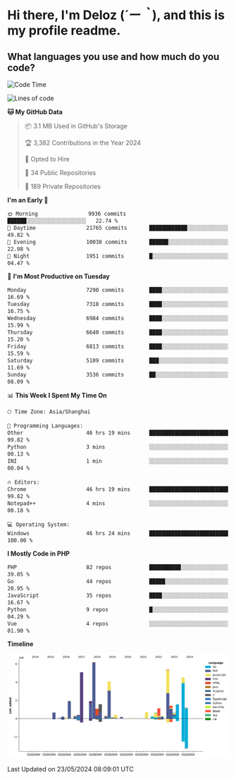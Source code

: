 # **Hi there, I'm Deloz (*´ー｀*), and this is my profile readme.**

## **What languages you use and how much do you code?**

<!--START_SECTION:waka-->
![Code Time](http://img.shields.io/badge/Code%20Time-4%2C040%20hrs%2025%20mins-blue)

![Lines of code](https://img.shields.io/badge/From%20Hello%20World%20I%27ve%20Written-41.9%20million%20lines%20of%20code-blue)

**🐱 My GitHub Data** 

> 📦 3.1 MB Used in GitHub's Storage 
 > 
> 🏆 3,382 Contributions in the Year 2024
 > 
> 💼 Opted to Hire
 > 
> 📜 34 Public Repositories 
 > 
> 🔑 189 Private Repositories 
 > 
**I'm an Early 🐤** 

```text
🌞 Morning                9936 commits        ██████░░░░░░░░░░░░░░░░░░░   22.74 % 
🌆 Daytime                21765 commits       ████████████░░░░░░░░░░░░░   49.82 % 
🌃 Evening                10038 commits       ██████░░░░░░░░░░░░░░░░░░░   22.98 % 
🌙 Night                  1951 commits        █░░░░░░░░░░░░░░░░░░░░░░░░   04.47 % 
```
📅 **I'm Most Productive on Tuesday** 

```text
Monday                   7290 commits        ████░░░░░░░░░░░░░░░░░░░░░   16.69 % 
Tuesday                  7318 commits        ████░░░░░░░░░░░░░░░░░░░░░   16.75 % 
Wednesday                6984 commits        ████░░░░░░░░░░░░░░░░░░░░░   15.99 % 
Thursday                 6640 commits        ████░░░░░░░░░░░░░░░░░░░░░   15.20 % 
Friday                   6813 commits        ████░░░░░░░░░░░░░░░░░░░░░   15.59 % 
Saturday                 5109 commits        ███░░░░░░░░░░░░░░░░░░░░░░   11.69 % 
Sunday                   3536 commits        ██░░░░░░░░░░░░░░░░░░░░░░░   08.09 % 
```


📊 **This Week I Spent My Time On** 

```text
🕑︎ Time Zone: Asia/Shanghai

💬 Programming Languages: 
Other                    46 hrs 19 mins      █████████████████████████   99.82 % 
Python                   3 mins              ░░░░░░░░░░░░░░░░░░░░░░░░░   00.13 % 
INI                      1 min               ░░░░░░░░░░░░░░░░░░░░░░░░░   00.04 % 

🔥 Editors: 
Chrome                   46 hrs 19 mins      █████████████████████████   99.82 % 
Notepad++                4 mins              ░░░░░░░░░░░░░░░░░░░░░░░░░   00.18 % 

💻 Operating System: 
Windows                  46 hrs 24 mins      █████████████████████████   100.00 % 
```

**I Mostly Code in PHP** 

```text
PHP                      82 repos            ██████████░░░░░░░░░░░░░░░   39.05 % 
Go                       44 repos            █████░░░░░░░░░░░░░░░░░░░░   20.95 % 
JavaScript               35 repos            ████░░░░░░░░░░░░░░░░░░░░░   16.67 % 
Python                   9 repos             █░░░░░░░░░░░░░░░░░░░░░░░░   04.29 % 
Vue                      4 repos             ░░░░░░░░░░░░░░░░░░░░░░░░░   01.90 % 
```



**Timeline**

![Lines of Code chart](https://raw.githubusercontent.com/deloz/deloz/main/assets/bar_graph.png)


 Last Updated on 23/05/2024 08:09:01 UTC
<!--END_SECTION:waka-->

